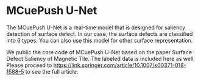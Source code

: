 # MCuePush U-Net

The MCuePush U-Net is a real-time model that is designed for saliency detection of surface defect. In our case, the surface defects are classified into 6 types. You can also use this model for other surface representation.

We public the core code of MCuePush U-Net based on the paper Surface Defect Saliency of Magnetic Tile. The labeled data is included here as well. Please proceed to https://link.springer.com/article/10.1007/s00371-018-1588-5 to see the full article.

